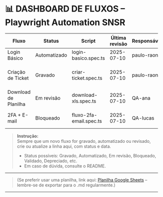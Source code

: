 # 📊 DASHBOARD DE FLUXOS – Playwright Automation SNSR

| Fluxo                  | Status         | Script                       | Última revisão | Responsável | Observações                      |
|------------------------|---------------|------------------------------|----------------|-------------|----------------------------------|
| Login Básico           | Automatizado  | login-basico.spec.ts         | 2025-07-10     | paulo-raoni | OK                               |
| Criação de Ticket      | Gravado       | criar-ticket.spec.ts         | 2025-07-10     | paulo-raoni | Precisa assert do campo “Data”   |
| Download de Planilha   | Em revisão    | download-xls.spec.ts         | 2025-07-10     | QA-ana      | Validação manual pendente        |
| 2FA + E-mail           | Bloqueado     | fluxo-2fa-email.spec.ts      | 2025-07-10     | QA-lucas    | Falha no recebimento do código   |

> **Instrução:**  
> Sempre que um novo fluxo for gravado, automatizado ou revisado, crie ou atualize a linha aqui, com status e data.
> - Status possíveis: Gravado, Automatizado, Em revisão, Bloqueado, Validado, Depreciado, etc.
> - Em caso de dúvida, consulte o README.

---

> (Se preferir usar uma planilha, link aqui: [Planilha Google Sheets](https://docs.google.com/...) – lembre-se de exportar para o .md regularmente.)

---

